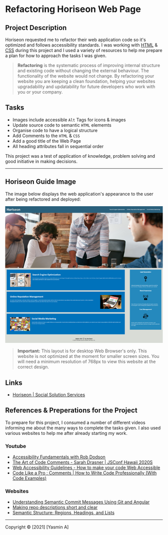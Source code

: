 # Refactoring Horiseon Web Page

## Project Description

Horiseon requested me to refactor their web application code so it's optimized and follows accessibility standards. I was working with [HTML](https://developer.mozilla.org/en-US/docs/Web/HTML) & [CSS](https://developer.mozilla.org/en-US/docs/Web/CSS) during this project and I used a variety of resources to help me prepare a plan for how to approach the tasks I was given.

> **Refactoring** is the systematic process of improving internal structure and existing code without changing the external behaviour. The functionality of the website would not change. By refactoring your website you are keeping a clean foundation, helping your websites upgradability and updatability for future developers who work with you or your company.

## Tasks

- Images include accessible `Alt` Tags for icons & images
- Update source code to semantic `HTML` elememts
- Organise code to have a logical structure
- Add Comments to the `HTML` & `CSS`
- Add a good title of the Web Page
- All heading attributes fall in sequential order

This project was a test of application of knowledge, problem solving and good initiative in making decisions.

---

## Horiseon Guide Image

The image below displays the web application's appearance to the user after being refactored and deployed:

![Full Horiseon Web Page](https://github.com/yasmin-io/refactoring-horiseon-code/blob/b466550962ec7de23201c5f24d381eba51eb5c30/assets/images/Horiseon-Web-Page.png)

> **Important:** This layout is for desktop Web Browser's only. This website is not optimized at the moment for smaller screen sizes. You will need a minimum resolution of 768px to view this website at the correct design.

## Links

- [Horiseon | Social Solution Services](https://yasmin-io.github.io/refactoring-horiseon-code/)

## References & Preperations for the Project

To prepare for this project, I consumed a number of different videos informing me about the many ways to complete the tasks given. I also used various websites to help me after already starting my work.

### Youtube

- [Accessibility Fundamentals with Rob Dodson](https://www.youtube.com/watch?v=z8xUCzToff8&t=661s)
- [The Art of Code Comments - Sarah Drasner | JSConf Hawaii 2020S](https://www.youtube.com/watch?v=yhF7OmuIILc&t=1049s)
- [Web Accessibility Guidelines - How to make your code Web Accessible](https://www.youtube.com/watch?v=H37zF98Er1M)
- [Code Like a Pro : Comments | How to Write Code Professionally (With Code Examples)](https://www.youtube.com/watch?v=ZpFwlwt7PNo)

### Websites

- [Understanding Semantic Commit Messages Using Git and Angular](https://nitayneeman.com/posts/understanding-semantic-commit-messages-using-git-and-angular/)
- [Making repo descriptions short and clear](https://el-bid.github.io/Developers-Guide-for-Creating-Digital-Tools/delivery/making-repo-descriptions/)
- [Semantic Structure: Regions, Headings, and Lists](https://webaim.org/techniques/semanticstructure/)

---

Copyright © [2021] [Yasmin A]

